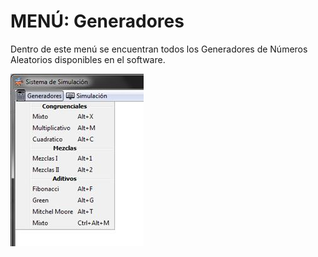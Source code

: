 # MENÚ: Generadores

Dentro de este menú se encuentran todos los Generadores de Números Aleatorios disponibles en el software.

![](.gitbook/assets/image%20%2831%29.png)



